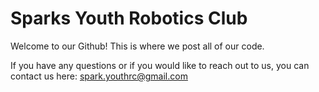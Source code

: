 # Sparks Youth Robotics Club

Welcome to our Github! This is where we post all of our code.

If you have any questions or if you would like to reach out to us, you can contact us here: <spark.youthrc@gmail.com>
